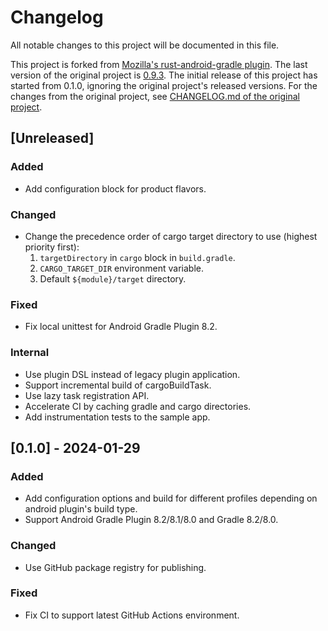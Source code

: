 # Changelog

All notable changes to this project will be documented in this file.

This project is forked from
[Mozilla's rust-android-gradle plugin](https://github.com/mozilla/rust-android-gradle).
The last version of the original project is
[0.9.3](https://github.com/mozilla/rust-android-gradle/commit/4fba4b9db16d56ba4e4f9aef2c028a4c2d6a9126).
The initial release of this project has started from 0.1.0, ignoring the original project's released versions.
For the changes from the original project,
see [CHANGELOG.md of the original project](https://github.com/mozilla/rust-android-gradle/blob/4fba4b9db16d56ba4e4f9aef2c028a4c2d6a9126/CHANGELOG.md).

## [Unreleased]

### Added

- Add configuration block for product flavors.

### Changed

- Change the precedence order of cargo target directory to use (highest priority first):
  1. `targetDirectory` in `cargo` block in `build.gradle`.
  2. `CARGO_TARGET_DIR` environment variable.
  3. Default `${module}/target` directory.

### Fixed

- Fix local unittest for Android Gradle Plugin 8.2.

### Internal

- Use plugin DSL instead of legacy plugin application.
- Support incremental build of cargoBuildTask.
- Use lazy task registration API.
- Accelerate CI by caching gradle and cargo directories.
- Add instrumentation tests to the sample app.

## [0.1.0] - 2024-01-29

### Added

- Add configuration options and build for different profiles depending on android plugin's build type.
- Support Android Gradle Plugin 8.2/8.1/8.0 and Gradle 8.2/8.0.

### Changed

- Use GitHub package registry for publishing.

### Fixed

- Fix CI to support latest GitHub Actions environment.
